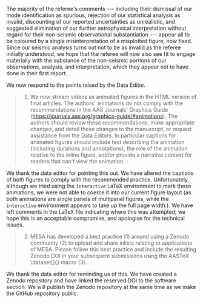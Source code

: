 The majority of the referee's comments --- including their dismissal of our mode identification as spurious, rejection of our statistical analysis as invalid, discounting of our reported uncertainties as unrealistic, and suggested elimination of our further astrophysical interpretation without regard for their non-seismic observational substantiation --- appear all to be coloured by a single misinterpretation of a misplotted figure, now fixed. Since our seismic analysis turns out not to be as invalid as the referee initially understood, we hope that the referee will now also see fit to engage materially with the substance of the non-seismic portions of our observations, analysis, and interpretation, which they appear not to have done in their first report.

We now respond to the points raised by the Data Editor.

>  1) We now stream videos as animated figures in the HTML version of final articles. The authors' animations do not comply with the recommendations in the AAS Journals' Graphics Guide (https://journals.aas.org/graphics-guide/#animations). The authors should review these recommendations, make appropriate changes, and detail these changes to the manuscript, or request assistance from the Data Editors. In particular captions for animated figures should include text describing the animation (including durations and annotations), the role of the animation relative to the inline figure, and/or provide a narrative context for readers that can't view the animation.

We thank the data editor for pointing this out. We have altered the captions of both figures to comply with the recommended practice. Unfortunately, although we tried using the `interactive` LaTeX environment to mark these animations, we were not able to coerce it into our current figure layout (as both animations are single panels of multipanel figures, while the `interactive` environment appears to take up the full page width.). We have left comments in the LaTeX file indicating where this was attempted; we hope this is an acceptable compromise, and apologise for the technical issues.

> 2) MESA has developed a best practice (1) around using a Zenodo community (2) to upload and share inlists relating to applications of MESA. Please follow this best practice and include the resulting Zenodo DOI in your subsequent submissions using the AASTeX \dataset[]{} macro (3). 

We thank the data editor for reminding us of this. We have created a Zenodo repository and have linked the reserved DOI to the software section. We will publish the Zenodo repository at the same time as we make the GitHub repository public.